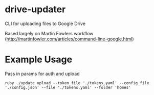 # drive-updater
CLI for uploading files to Google Drive

Based largely on Martin Fowlers workflow (http://martinfowler.com/articles/command-line-google.html)

# Example Usage

Pass in params for auth and upload

`ruby ./update upload --token_file './tokens.yaml' --config_file './config.json' --file './tokens.yaml' --folder 'homes'`
